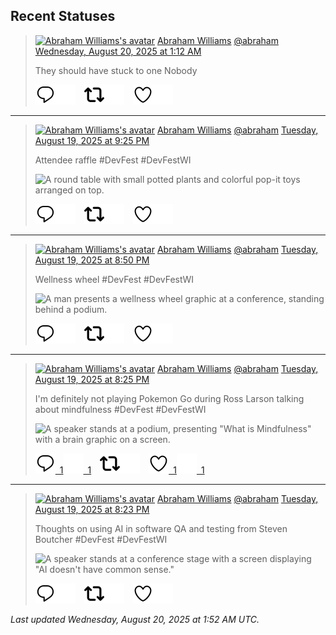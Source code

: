 ## Recent Statuses

> <a href="https://indieweb.social/@abraham"><img alt="Abraham Williams's avatar" src="https://cdn.masto.host/indiewebsocial/accounts/avatars/109/292/540/382/343/163/original/d00f2e03ce9c85b1.jpg" height="24" width="24" ></a> [Abraham Williams](https://indieweb.social/@abraham) [@abraham](https://indieweb.social/@abraham) [Wednesday, August 20, 2025 at 1:12 AM](https://indieweb.social/@abraham/115058430971877786)
>
> They should have stuck to one Nobody
>
> [![Reply](./images/reply_light.svg#gh-light-mode-only "Reply")](https://indieweb.social/@abraham/115058430971877786#gh-light-mode-only)[![Reply](./images/reply.svg#gh-dark-mode-only "Reply")](https://indieweb.social/@abraham/115058430971877786#gh-dark-mode-only)&emsp;[![Boost](./images/retweet_light.svg#gh-light-mode-only "Boost")](https://indieweb.social/@abraham/115058430971877786#gh-light-mode-only)[![Boost](./images/retweet.svg#gh-dark-mode-only "Boost")](https://indieweb.social/@abraham/115058430971877786#gh-dark-mode-only)&emsp;[![Favorite](./images/like_light.svg#gh-light-mode-only "Favorite")](https://indieweb.social/@abraham/115058430971877786#gh-light-mode-only)[![Favorite](./images/like.svg#gh-dark-mode-only "Favorite")](https://indieweb.social/@abraham/115058430971877786#gh-dark-mode-only)


---

> <a href="https://indieweb.social/@abraham"><img alt="Abraham Williams's avatar" src="https://cdn.masto.host/indiewebsocial/accounts/avatars/109/292/540/382/343/163/original/d00f2e03ce9c85b1.jpg" height="24" width="24" ></a> [Abraham Williams](https://indieweb.social/@abraham) [@abraham](https://indieweb.social/@abraham) [Tuesday, August 19, 2025 at 9:25 PM](https://indieweb.social/@abraham/115057538590035723)
>
> Attendee raffle  #DevFest #DevFestWI
>
> ![A round table with small potted plants and colorful pop-it toys arranged on top.](https://cdn.masto.host/indiewebsocial/media_attachments/files/115/057/536/671/019/395/original/083fd2622d3bb23f.jpg)
>
> [![Reply](./images/reply_light.svg#gh-light-mode-only "Reply")](https://indieweb.social/@abraham/115057538590035723#gh-light-mode-only)[![Reply](./images/reply.svg#gh-dark-mode-only "Reply")](https://indieweb.social/@abraham/115057538590035723#gh-dark-mode-only)&emsp;[![Boost](./images/retweet_light.svg#gh-light-mode-only "Boost")](https://indieweb.social/@abraham/115057538590035723#gh-light-mode-only)[![Boost](./images/retweet.svg#gh-dark-mode-only "Boost")](https://indieweb.social/@abraham/115057538590035723#gh-dark-mode-only)&emsp;[![Favorite](./images/like_light.svg#gh-light-mode-only "Favorite")](https://indieweb.social/@abraham/115057538590035723#gh-light-mode-only)[![Favorite](./images/like.svg#gh-dark-mode-only "Favorite")](https://indieweb.social/@abraham/115057538590035723#gh-dark-mode-only)


---

> <a href="https://indieweb.social/@abraham"><img alt="Abraham Williams's avatar" src="https://cdn.masto.host/indiewebsocial/accounts/avatars/109/292/540/382/343/163/original/d00f2e03ce9c85b1.jpg" height="24" width="24" ></a> [Abraham Williams](https://indieweb.social/@abraham) [@abraham](https://indieweb.social/@abraham) [Tuesday, August 19, 2025 at 8:50 PM](https://indieweb.social/@abraham/115057403938973180)
>
> Wellness wheel #DevFest #DevFestWI
>
> ![A man presents a wellness wheel graphic at a conference, standing behind a podium.](https://cdn.masto.host/indiewebsocial/media_attachments/files/115/057/403/285/084/052/original/43f81dd06c753a1b.jpg)
>
> [![Reply](./images/reply_light.svg#gh-light-mode-only "Reply")](https://indieweb.social/@abraham/115057403938973180#gh-light-mode-only)[![Reply](./images/reply.svg#gh-dark-mode-only "Reply")](https://indieweb.social/@abraham/115057403938973180#gh-dark-mode-only)&emsp;[![Boost](./images/retweet_light.svg#gh-light-mode-only "Boost")](https://indieweb.social/@abraham/115057403938973180#gh-light-mode-only)[![Boost](./images/retweet.svg#gh-dark-mode-only "Boost")](https://indieweb.social/@abraham/115057403938973180#gh-dark-mode-only)&emsp;[![Favorite](./images/like_light.svg#gh-light-mode-only "Favorite")](https://indieweb.social/@abraham/115057403938973180#gh-light-mode-only)[![Favorite](./images/like.svg#gh-dark-mode-only "Favorite")](https://indieweb.social/@abraham/115057403938973180#gh-dark-mode-only)


---

> <a href="https://indieweb.social/@abraham"><img alt="Abraham Williams's avatar" src="https://cdn.masto.host/indiewebsocial/accounts/avatars/109/292/540/382/343/163/original/d00f2e03ce9c85b1.jpg" height="24" width="24" ></a> [Abraham Williams](https://indieweb.social/@abraham) [@abraham](https://indieweb.social/@abraham) [Tuesday, August 19, 2025 at 8:25 PM](https://indieweb.social/@abraham/115057304063459521)
>
> I&#39;m definitely not playing Pokemon Go during Ross Larson talking about mindfulness  #DevFest #DevFestWI
>
> ![A speaker stands at a podium, presenting "What is Mindfulness" with a brain graphic on a screen.](https://cdn.masto.host/indiewebsocial/media_attachments/files/115/057/303/609/294/231/original/5da4146e25dabc9c.jpg)
>
> [![Reply](./images/reply_light.svg#gh-light-mode-only "Reply")&ensp;1](https://indieweb.social/@abraham/115057304063459521#gh-light-mode-only)[![Reply](./images/reply.svg#gh-dark-mode-only "Reply")&ensp;1](https://indieweb.social/@abraham/115057304063459521#gh-dark-mode-only)&emsp;[![Boost](./images/retweet_light.svg#gh-light-mode-only "Boost")](https://indieweb.social/@abraham/115057304063459521#gh-light-mode-only)[![Boost](./images/retweet.svg#gh-dark-mode-only "Boost")](https://indieweb.social/@abraham/115057304063459521#gh-dark-mode-only)&emsp;[![Favorite](./images/like_light.svg#gh-light-mode-only "Favorite")&ensp;1](https://indieweb.social/@abraham/115057304063459521#gh-light-mode-only)[![Favorite](./images/like.svg#gh-dark-mode-only "Favorite")&ensp;1](https://indieweb.social/@abraham/115057304063459521#gh-dark-mode-only)


---

> <a href="https://indieweb.social/@abraham"><img alt="Abraham Williams's avatar" src="https://cdn.masto.host/indiewebsocial/accounts/avatars/109/292/540/382/343/163/original/d00f2e03ce9c85b1.jpg" height="24" width="24" ></a> [Abraham Williams](https://indieweb.social/@abraham) [@abraham](https://indieweb.social/@abraham) [Tuesday, August 19, 2025 at 8:23 PM](https://indieweb.social/@abraham/115057297195911547)
>
> Thoughts on using AI in software QA and testing from Steven Boutcher #DevFest #DevFestWI
>
> ![A speaker stands at a conference stage with a screen displaying "AI doesn't have common sense."](https://cdn.masto.host/indiewebsocial/media_attachments/files/115/057/281/839/316/570/original/8f1a432a891fd449.jpg)
>
> [![Reply](./images/reply_light.svg#gh-light-mode-only "Reply")](https://indieweb.social/@abraham/115057297195911547#gh-light-mode-only)[![Reply](./images/reply.svg#gh-dark-mode-only "Reply")](https://indieweb.social/@abraham/115057297195911547#gh-dark-mode-only)&emsp;[![Boost](./images/retweet_light.svg#gh-light-mode-only "Boost")](https://indieweb.social/@abraham/115057297195911547#gh-light-mode-only)[![Boost](./images/retweet.svg#gh-dark-mode-only "Boost")](https://indieweb.social/@abraham/115057297195911547#gh-dark-mode-only)&emsp;[![Favorite](./images/like_light.svg#gh-light-mode-only "Favorite")](https://indieweb.social/@abraham/115057297195911547#gh-light-mode-only)[![Favorite](./images/like.svg#gh-dark-mode-only "Favorite")](https://indieweb.social/@abraham/115057297195911547#gh-dark-mode-only)


_Last updated Wednesday, August 20, 2025 at 1:52 AM UTC._
